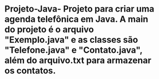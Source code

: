 # Projeto-Java- Projeto para criar uma agenda telefônica em Java. A main do projeto é o arquivo "Exemplo.java" e as classes são "Telefone.java" e "Contato.java", além do arquivo.txt para armazenar os contatos.
